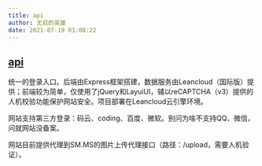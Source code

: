 ```yaml
---
title: api
author: 无双的英雄
date: 2021-07-19 01:08:22
---
```

## [api](http://api.peerless.vip/)

统一的登录入口。后端由Express框架搭建，数据服务由Leancloud（国际版）提供；前端较为简单，仅使用了jQuery和LayuiUI，辅以reCAPTCHA（v3）提供的人机校验功能保护网站安全。项目部署在Leancloud云引擎环境。

网站支持第三方登录：码云、coding、百度、微软。别问为啥不支持QQ、微信，问就网站没备案。

网站目前提供代理到SM.MS的图片上传代理接口（路径：/upload，需要人机验证）。
